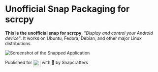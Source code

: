 # Unofficial Snap Packaging for scrcpy
<!--
	Use the Staticaly service for easy access to in-repo pictures:
	https://www.staticaly.com/
-->

**This is the unofficial snap for scrcpy**, *"Display and control your Android device"*. It works on Ubuntu, Fedora, Debian, and other major Linux distributions.

<!-- Uncomment and modify this when you are provided a build status badge
[![Build Status Badge of the `my-awesome-app` Snap](https://build.snapcraft.io/badge/_repo_owner_id_/_repo_name_id_.svg "Build Status of the `my-awesome-app` snap")](https://build.snapcraft.io/user/_repo_owner_id_/_repo_name_id_)
-->

![Screenshot of the Snapped Application](https://github.com/Genymobile/scrcpy/blob/master/assets/screenshot-debian-600.jpg "Screenshot of the Snapped Application")


Published for <img src="http://anything.codes/slack-emoji-for-techies/emoji/tux.png" align="top" width="24" /> with 💝 by Snapcrafters

<!-- Uncomment and modify this when you have published the snap to the Snap Store
## Installation
([Don't have snapd installed?](https://snapcraft.io/docs/core/install))

### In a Terminal
    # Install the snap #
    sudo snap install --channel=edge --devmode my-awesome-app
    #sudo snap install --channel=beta my-awesome-app
    #sudo snap install my-awesome-app
    
    # Connect the snap to essential security confinement interfaces #
    ## (Proper reasoning for connecting _plug_name_) ##
    sudo snap connect my-awesome-app:_plug_name_
    
    # Connect the snap to optional security confinement interfaces #
    ## (Proper reasoning for connecting _plug_name_) ##
    sudo snap connect my-awesome-app:_plug_name_
    
    # Launch the application #
    my-awesome-app
    snap run my-awesome-app # If you have another existing installation

### The Graphical Way
[![Get it from the Snap Store](https://snapcraft.io/static/images/badges/en/snap-store-black.svg)](https://snapcraft.io/my-awesome-app)
-->

<!-- Uncomment when you have test results
## What is Working
* [A list of functionallities that are verified working]

## What is NOT Working...yet 
Check out the [issue tracker](https://github.com/_repo_owner_id_/_repo_name_id_/issues) for known issues.
-->

<!-- Uncomment when you have initialized the URLs
## Support
* Report issues regarding using this snap to the issue tracker:  
  <https://github.com/_repo_owner_id_/_repo_name_id_/issues>
* You may also post on the Snapcraft Forum, under the `snap` topic category:  
  <https://forum.snapcraft.io/c/snap>
-->
